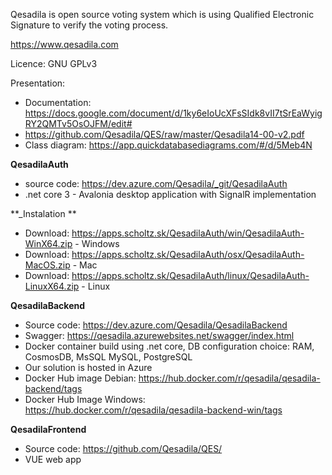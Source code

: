 Qesadila is open source voting system which is using Qualified Electronic Signature to verify the voting process.

https://www.qesadila.com

Licence: GNU GPLv3

Presentation:

- Documentation: https://docs.google.com/document/d/1ky6eIoUcXFsSIdk8vII7tSrEaWyigRY2QMTv5OsOJFM/edit#
- https://github.com/Qesadila/QES/raw/master/Qesadila14-00-v2.pdf
- Class diagram: https://app.quickdatabasediagrams.com/#/d/5Meb4N

**QesadilaAuth**

- source code: https://dev.azure.com/Qesadila/_git/QesadilaAuth
- .net core 3 - Avalonia desktop application with SignalR implementation

**_Instalation **

- Download: https://apps.scholtz.sk/QesadilaAuth/win/QesadilaAuth-WinX64.zip - Windows
- Download: https://apps.scholtz.sk/QesadilaAuth/osx/QesadilaAuth-MacOS.zip - Mac
- Download: https://apps.scholtz.sk/QesadilaAuth/linux/QesadilaAuth-LinuxX64.zip - Linux

**QesadilaBackend**

- Source code: https://dev.azure.com/Qesadila/QesadilaBackend
- Swagger: https://qesadila.azurewebsites.net/swagger/index.html
- Docker container build using .net core, DB configuration choice: RAM, CosmosDB, MsSQL MySQL, PostgreSQL
- Our solution is hosted in Azure
- Docker Hub image Debian: https://hub.docker.com/r/qesadila/qesadila-backend/tags
- Docker Hub Image Windows: https://hub.docker.com/r/qesadila/qesadila-backend-win/tags

**QesadilaFrontend**

- Source code: https://github.com/Qesadila/QES/
- VUE web app
